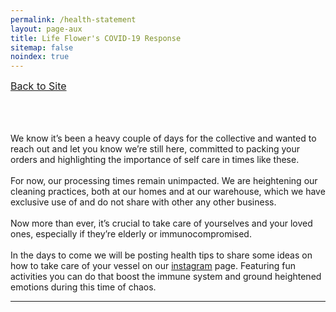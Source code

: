 ```yaml
---
permalink: /health-statement
layout: page-aux
title: Life Flower's COVID-19 Response
sitemap: false
noindex: true
---
```



<div class="disclaimer__body editable">

<a href="../" style="font-size:16px;">Back to Site</a>
  <div class="text-dark editable">
  <br><br><br>
  We know it’s been a heavy couple of days for the collective and wanted to reach out and let you know we’re still here, committed to packing your orders and highlighting the importance of self care in times like these. 
  <br><br>
  For now, our processing times remain unimpacted. We are heightening our cleaning practices, both at our homes and at our warehouse, which we have exclusive use of and do not share with other any other business. 
  ⁣<br><br>
  Now more than ever, it’s crucial to take care of yourselves and your loved ones, especially if they’re elderly or immunocompromised. ⁣
  ⁣<br><br>
  In the days to come we will be posting health tips to share some ideas on how to take care of your vessel on our <a href="https://instagram.com/lifeflowercare/">instagram</a> page. Featuring fun activities you can do that boost the immune system and ground heightened emotions during this time of chaos. 
  </div>

</div>

---